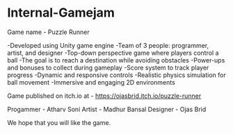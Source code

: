 # Internal-Gamejam

Game name - Puzzle Runner

-Developed using Unity game engine
-Team of 3 people: programmer, artist, and designer
-Top-down perspective game where players control a ball
-The goal is to reach a destination while avoiding obstacles
-Power-ups and bonuses to collect during gameplay
-Score system to track player progress
-Dynamic and responsive controls
-Realistic physics simulation for ball movement
-Immersive and engaging 2D environments

Game published on itch.io at - https://ojasbrid.itch.io/puzzle-runner

Progammer - Atharv Soni
Artist - Madhur Bansal
Designer - Ojas Brid

We hope that you will like the game.
